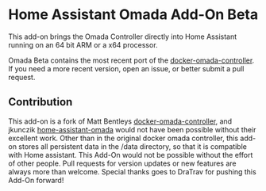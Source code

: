 # Home Assistant Omada Add-On Beta

This add-on brings the Omada Controller directly into Home Assistant running on an 64 bit ARM or a x64 processor.

Omada Beta contains the most recent port of the
[docker-omada-controller](https://github.com/mbentley/docker-omada-controller).
If you need a more recent version, open an issue, or better submit a pull request.

## Contribution

This add-on is a fork of Matt Bentleys
[docker-omada-controller](https://github.com/mbentley/docker-omada-controller),
and jkunczik [home-assistant-omada](https://github.com/jkunczik/home-assistant-omada)
would not have been possible without their excellent work.
Other than in the original docker omada controller,
this add-on stores all persistent data in the /data directory,
so that it is compatible with Home assistant.
This Add-On would not be possible without the effort of other people.
Pull requests for version updates or new features are always more than welcome.
Special thanks goes to DraTrav for pushing this Add-On forward!
